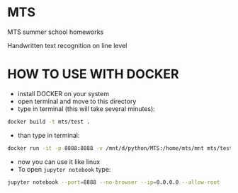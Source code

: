 # MTS
MTS summer school homeworks

Handwritten text recognition on line level


# HOW TO USE WITH DOCKER
- install DOCKER on your system
- open terminal and move to this directory
- type in terminal (this will take several minutes):
```bash
docker build -t mts/test .
```
- than type in terminal:
```bash
docker run -it -p 8888:8888 -v /mnt/d/python/MTS:/home/mts/mnt mts/test
```
- now you can use it like linux
- To open `jupyter notebook` type:
```bash
jupyter notebook --port=8888 --no-browser --ip=0.0.0.0 --allow-root
```